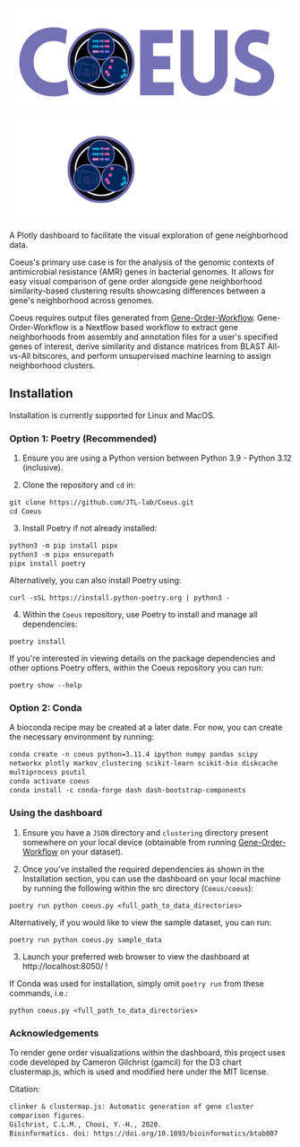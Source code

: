![Coeus Logo](coeus/assets/coeus-logo-light.png#gh-light-mode-only)
![Coeus Logo](coeus/assets/coeus-logo-dark.png#gh-dark-mode-only)

A Plotly dashboard to facilitate the visual exploration of gene neighborhood data. 

Coeus's primary use case is for the analysis of the genomic contexts of antimicrobial resistance (AMR) genes in bacterial genomes. It allows for easy visual comparison of gene order alongside gene neighborhood similarity-based clustering results showcasing differences between a gene's neighborhood across genomes. 

Coeus requires output files generated from [Gene-Order-Workflow](https://github.com/JTL-lab/Gene-Order-Workflow). Gene-Order-Workflow is a Nextflow based workflow to extract gene neighborhoods from assembly and annotation files for a user's specified genes of interest, derive similarity and distance matrices from BLAST All-vs-All bitscores, and perform unsupervised machine learning to assign neighborhood clusters. 

## Installation 
Installation is currently supported for Linux and MacOS. 

### Option 1: Poetry (Recommended)

1. Ensure you are using a Python version between Python 3.9 - Python 3.12 (inclusive).

2. Clone the repository and ``cd`` in:
```
git clone https://github.com/JTL-lab/Coeus.git
cd Coeus
```

3. Install Poetry if not already installed: 
```
python3 -m pip install pipx
python3 -m pipx ensurepath
pipx install poetry
```
Alternatively, you can also install Poetry using: 
```
curl -sSL https://install.python-poetry.org | python3 -
```

4. Within the ``Coeus`` repository, use Poetry to install and manage all dependencies: 
```
poetry install
```

If you're interested in viewing details on the package dependencies and other options Poetry offers, within the Coeus repository you can run: 
```
poetry show --help 
```

### Option 2: Conda 
A bioconda recipe may be created at a later date. For now, you can create the necessary environment by running:
```
conda create -n coeus python=3.11.4 ipython numpy pandas scipy networkx plotly markov_clustering scikit-learn scikit-bio diskcache multiprocess psutil
conda activate coeus
conda install -c conda-forge dash dash-bootstrap-components
```

### Using the dashboard
1. Ensure you have a `JSON` directory and `clustering` directory present somewhere on your local device (obtainable from running [Gene-Order-Workflow](https://github.com/JTL-lab/Gene-Order-Workflow) on your dataset).

2. Once you've installed the required dependencies as shown in the Installation section, you can use the dashboard on your local machine by running the following within the src directory (`Coeus/coeus`): 
```
poetry run python coeus.py <full_path_to_data_directories>
```

Alternatively, if you would like to view the sample dataset, you can run: 
```
poetry run python coeus.py sample_data
```

3. Launch your preferred web browser to view the dashboard at http://localhost:8050/ !

If Conda was used for installation, simply omit ``poetry run`` from these commands, i.e.:  
```
python coeus.py <full_path_to_data_directories>
```

### Acknowledgements 
To render gene order visualizations within the dashboard, this project uses code developed by Cameron Gilchrist (gamcil) for the D3 chart clustermap.js, which is used and modified here under the MIT license.

Citation: 
```
clinker & clustermap.js: Automatic generation of gene cluster comparison figures.
Gilchrist, C.L.M., Chooi, Y.-H., 2020.
Bioinformatics. doi: https://doi.org/10.1093/bioinformatics/btab007
```

